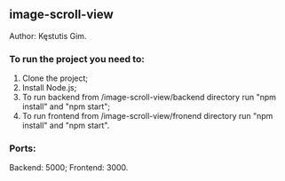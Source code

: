 ## image-scroll-view
Author: Kęstutis Gim.

### To run the project you need to:
1. Clone the project;
2. Install Node.js;
3. To run backend from /image-scroll-view/backend directory run "npm install" and "npm start";
4. To run frontend from /image-scroll-view/fronend directory run "npm install" and "npm start".

### Ports:
Backend: 5000;
Frontend: 3000.
